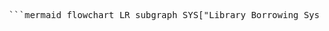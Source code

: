 <pre> ```mermaid flowchart LR subgraph SYS["Library Borrowing System"] UC_BORROW(("Borrow book")) UC_CHECK(("Check availability")) UC_RENEW(("Renew book")) UC_RESERVE(("Reserve book")) UC_RETURN(("Return book")) UC_FINE(("Pay fine")) UC_CONFIRM(("Send confirmation")) end User[[User]] Student[[Student]] Faculty[[Faculty]] Librarian[[Librarian]] Email[["Email System"]] Student --> User Faculty --> User User --- UC_BORROW User --- UC_RENEW User --- UC_RESERVE User --- UC_RETURN Librarian --- UC_RETURN Email --- UC_CONFIRM UC_BORROW -.->|«include»| UC_CHECK UC_BORROW -.->|«include»| UC_CONFIRM UC_RETURN -.->|«extend»| UC_FINE ``` </pre>
